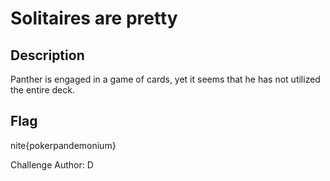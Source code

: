 # Solitaires are pretty

## Description

Panther is engaged in a game of cards, yet it seems that he has not utilized the entire deck.

## Flag

nite{pokerpandemonium}

Challenge Author: D
